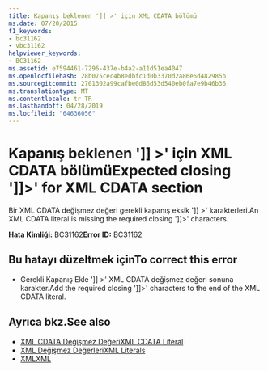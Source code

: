 ```yaml
---
title: Kapanış beklenen ']] >' için XML CDATA bölümü
ms.date: 07/20/2015
f1_keywords:
- bc31162
- vbc31162
helpviewer_keywords:
- BC31162
ms.assetid: e7594461-7296-437e-b4a2-a11d51ea4047
ms.openlocfilehash: 28b075cec4b8edbfc1d0b3370d2a86e6d482985b
ms.sourcegitcommit: 2701302a99cafbe0d86d53d540eb0fa7e9b46b36
ms.translationtype: MT
ms.contentlocale: tr-TR
ms.lasthandoff: 04/28/2019
ms.locfileid: "64636056"
---
```

# <a name="expected-closing--for-xml-cdata-section"></a><span data-ttu-id="5fd0c-102">Kapanış beklenen ']] >' için XML CDATA bölümü</span><span class="sxs-lookup"><span data-stu-id="5fd0c-102">Expected closing ']]>' for XML CDATA section</span></span>
<span data-ttu-id="5fd0c-103">Bir XML CDATA değişmez değeri gerekli kapanış eksik ']] >' karakterleri.</span><span class="sxs-lookup"><span data-stu-id="5fd0c-103">An XML CDATA literal is missing the required closing ']]>' characters.</span></span>  
  
 <span data-ttu-id="5fd0c-104">**Hata Kimliği:** BC31162</span><span class="sxs-lookup"><span data-stu-id="5fd0c-104">**Error ID:** BC31162</span></span>  
  
## <a name="to-correct-this-error"></a><span data-ttu-id="5fd0c-105">Bu hatayı düzeltmek için</span><span class="sxs-lookup"><span data-stu-id="5fd0c-105">To correct this error</span></span>  
  
- <span data-ttu-id="5fd0c-106">Gerekli Kapanış Ekle ']] >' XML CDATA değişmez değeri sonuna karakter.</span><span class="sxs-lookup"><span data-stu-id="5fd0c-106">Add the required closing ']]>' characters to the end of the XML CDATA literal.</span></span>  
  
## <a name="see-also"></a><span data-ttu-id="5fd0c-107">Ayrıca bkz.</span><span class="sxs-lookup"><span data-stu-id="5fd0c-107">See also</span></span>

- [<span data-ttu-id="5fd0c-108">XML CDATA Değişmez Değeri</span><span class="sxs-lookup"><span data-stu-id="5fd0c-108">XML CDATA Literal</span></span>](../../visual-basic/language-reference/xml-literals/xml-cdata-literal.md)
- [<span data-ttu-id="5fd0c-109">XML Değişmez Değerleri</span><span class="sxs-lookup"><span data-stu-id="5fd0c-109">XML Literals</span></span>](../../visual-basic/language-reference/xml-literals/index.md)
- [<span data-ttu-id="5fd0c-110">XML</span><span class="sxs-lookup"><span data-stu-id="5fd0c-110">XML</span></span>](../../visual-basic/programming-guide/language-features/xml/index.md)
